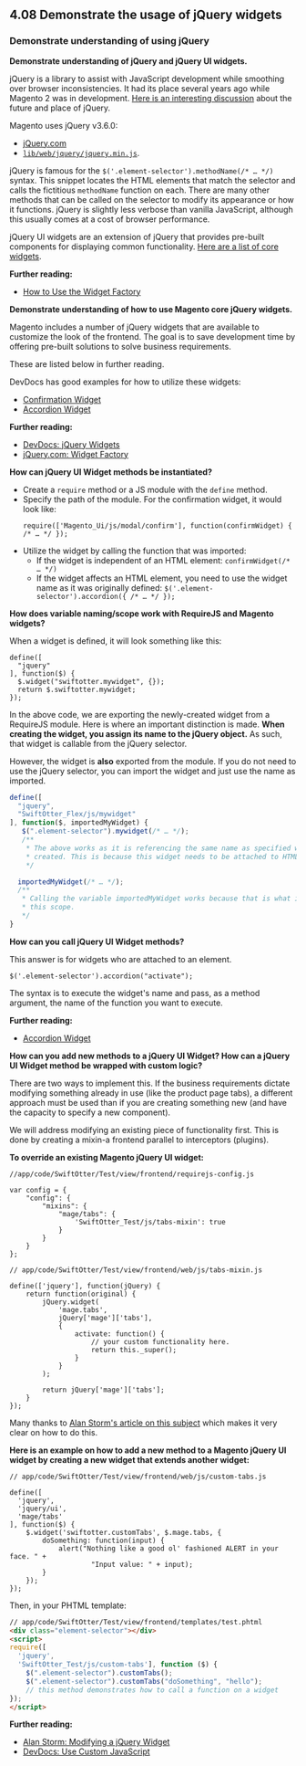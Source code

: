 ## 4.08 Demonstrate the usage of jQuery widgets

### Demonstrate understanding of using jQuery

**Demonstrate understanding of jQuery and jQuery UI widgets.**

jQuery is a library to assist with JavaScript development while smoothing over browser inconsistencies. It had its place several years ago while Magento 2 was in development. [Here is an interesting discussion](https://github.com/jquery/jquery/issues/3886) about the future and place of jQuery.

Magento uses jQuery v3.6.0: 
* [jQuery.com](https://api.jquery.com/)
* [`lib/web/jquery/jquery.min.js`](https://github.com/magento/magento2/blob/2.4-develop/lib/web/jquery/jquery.min.js).

jQuery is famous for the `$('.element-selector').methodName(/* … */)` syntax. This snippet locates the HTML elements that match the selector and calls the fictitious `methodName` function on each. There are many other methods that can be called on the selector to modify its appearance or how it functions. jQuery is slightly less verbose than vanilla JavaScript, although this usually comes at a cost of browser performance.

jQuery UI widgets are an extension of jQuery that provides pre-built components for displaying common functionality. [Here are a list of core widgets](https://api.jqueryui.com/category/widgets/).

**Further reading:**
* [How to Use the Widget Factory](https://learn.jquery.com/jquery-ui/widget-factory/how-to-use-the-widget-factory/)

**Demonstrate understanding of how to use Magento core jQuery widgets.**

Magento includes a number of jQuery widgets that are available to customize the look of the frontend. The goal is to save development time by offering pre-built solutions to solve business requirements.

These are listed below in further reading.

DevDocs has good examples for how to utilize these widgets:
* [Confirmation Widget](https://devdocs.magento.com/guides/v2.4/javascript-dev-guide/widgets/widget_confirm.html)
* [Accordion Widget](https://devdocs.magento.com/guides/v2.4/javascript-dev-guide/widgets/widget_accordion.html)

**Further reading:**
* [DevDocs: jQuery Widgets](https://devdocs.magento.com/guides/v2.4/javascript-dev-guide/widgets/jquery-widgets-about.html)
* [jQuery.com: Widget Factory](https://jqueryui.com/widget/)

**How can jQuery UI Widget methods be instantiated?**

* Create a `require` method or a JS module with the `define` method.
* Specify the path of the module. For the confirmation widget, it would look like:
    ```
    require(['Magento_Ui/js/modal/confirm'], function(confirmWidget) { /* … */ });
    ```
* Utilize the widget by calling the function that was imported:
  * If the widget is independent of an HTML element: `confirmWidget(/* … */)`
  * If the widget affects an HTML element, you need to use the widget name as it was originally defined: `$('.element-selector').accordion({ /* … */ });`

**How does variable naming/scope work with RequireJS and Magento widgets?**

When a widget is defined, it will look something like this:

```
define([
  "jquery"
], function($) {
  $.widget("swiftotter.mywidget", {});
  return $.swiftotter.mywidget;
});
```

In the above code, we are exporting the newly-created widget from a RequireJS module. Here is where an important distinction is made. **When creating the widget, you assign its name to the jQuery object.** As such, that widget is callable from the jQuery selector.

However, the widget is **also** exported from the module. If you do not need to use the jQuery selector, you can import the widget and just use the name as imported.

```js
define([
  "jquery",
  "SwiftOtter_Flex/js/mywidget"
], function($, importedMyWidget) {
   $(".element-selector").mywidget(/* … */);
   /**
    * The above works as it is referencing the same name as specified when it was
    * created. This is because this widget needs to be attached to HTML element(s).
    */

  importedMyWidget(/* … */);
  /**
   * Calling the variable importedMyWidget works because that is what is defined in
   * this scope.
   */
}
```

**How can you call jQuery UI Widget methods?**

This answer is for widgets who are attached to an element.

```
$('.element-selector').accordion("activate");
```

The syntax is to execute the widget's name and pass, as a method argument, the name of the function you want to execute.

**Further reading:**
* [Accordion Widget](https://devdocs.magento.com/guides/v2.4/javascript-dev-guide/widgets/widget_accordion.html)

**How can you add new methods to a jQuery UI Widget? How can a jQuery UI Widget method be wrapped with custom logic?**

There are two ways to implement this. If the business requirements dictate modifying something already in use (like the product page tabs), a different approach must be used than if you are creating something new (and have the capacity to specify a new component).

We will address modifying an existing piece of functionality first. This is done by creating a mixin-a frontend parallel to interceptors (plugins).

**To override an existing Magento jQuery UI widget:**

```
//app/code/SwiftOtter/Test/view/frontend/requirejs-config.js

var config = {
    "config": {
        "mixins": {
            "mage/tabs": {
                'SwiftOtter_Test/js/tabs-mixin': true
            }
        }
    }
};
```

```
// app/code/SwiftOtter/Test/view/frontend/web/js/tabs-mixin.js

define(['jquery'], function(jQuery) {
    return function(original) {
        jQuery.widget(
            'mage.tabs',
            jQuery['mage']['tabs'],
            {
                activate: function() {
                    // your custom functionality here.
                    return this._super();
                }
            }
        );

        return jQuery['mage']['tabs'];
    }
});
```

Many thanks to [Alan Storm's article on this subject](https://alanstorm.com/modifying-a-jquery-widget-in-magento-2/) which makes it very clear on how to do this.

**Here is an example on how to add a new method to a Magento jQuery UI widget by creating a new widget that extends another widget:**

```
// app/code/SwiftOtter/Test/view/frontend/web/js/custom-tabs.js

define([
  'jquery',
  'jquery/ui',
  'mage/tabs'
], function($) {
    $.widget('swiftotter.customTabs', $.mage.tabs, {
        doSomething: function(input) {
            alert("Nothing like a good ol' fashioned ALERT in your face. " +
                    "Input value: " + input);
        }
    });
});
```

Then, in your PHTML template:
```html
// app/code/SwiftOtter/Test/view/frontend/templates/test.phtml
<div class="element-selector"></div>
<script>
require([
  'jquery',
  'SwiftOtter_Test/js/custom-tabs'], function ($) {
    $(".element-selector").customTabs();
    $(".element-selector").customTabs("doSomething", "hello");
    // this method demonstrates how to call a function on a widget
});
</script>
```

**Further reading:**
* [Alan Storm: Modifying a jQuery Widget](https://alanstorm.com/modifying-a-jquery-widget-in-magento-2/)
* [DevDocs: Use Custom JavaScript](https://devdocs.magento.com/guides/v2.4/javascript-dev-guide/javascript/custom_js.html)
